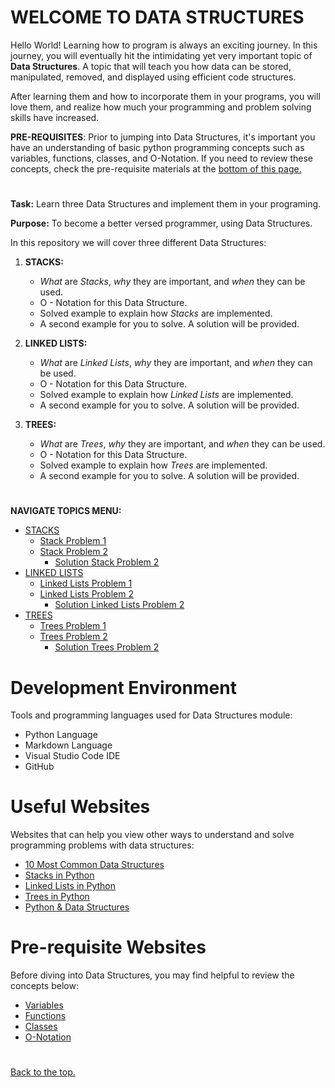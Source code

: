 # WELCOME TO DATA STRUCTURES

Hello World! Learning how to program is always an exciting journey. In this journey, you will eventually hit the intimidating yet very important topic of **Data Structures**. A topic that will teach you how data can be stored, manipulated, removed, and displayed using efficient code structures.

After learning them and how to incorporate them in your programs, you will love them, and realize how much your programming and problem solving skills have increased.

**PRE-REQUISITES**:
Prior to jumping into Data Structures, it's important you have an understanding of basic python programming concepts such as variables, functions, classes, and O-Notation. If you need to review these concepts, check the pre-requisite materials at the [bottom of this page.](#pre-requisite-websites)
#

**Task:** Learn three Data Structures and implement them in your programing.

**Purpose:** To become a better versed programmer, using Data Structures.

In this repository we will cover three different Data Structures:

1. **STACKS:** 
    - *What* are *Stacks*, *why* they are important, and *when* they can be used.
    - O - Notation for this Data Structure.
    - Solved example to explain how *Stacks* are implemented.
    - A second example for you to solve. A solution will be provided.

2. **LINKED LISTS:**
    - *What* are *Linked Lists*, *why* they are important, and *when* they can be used.
    - O - Notation for this Data Structure.
    - Solved example to explain how *Linked Lists* are implemented.
    - A second example for you to solve. A solution will be provided.

3. **TREES:**
    - *What* are *Trees*, *why* they are important, and *when* they can be used.
    - O - Notation for this Data Structure.
    - Solved example to explain how *Trees* are implemented.
    - A second example for you to solve. A solution will be provided.
 #
 **NAVIGATE TOPICS MENU:**
 - [STACKS](1.STACK/1.INTRO_STACKS.md)
    - [Stack Problem 1](1.STACK/2.STACK_PROBLEM_1.py)
    - [Stack Problem 2](1.STACK/3.STACK_PROBLEM_2.py)
        - [Solution Stack Problem 2](1.STACK/4.SOLUTION_PROBLEM_2.py)
 - [LINKED LISTS](2.LINKED_LIST/1.INTRO_LINKED_LISTS.md)
    - [Linked Lists Problem 1](2.LINKED_LIST/2.LINKED_LIST_PROBLEM_1.py)
    - [Linked Lists Problem 2](2.LINKED_LIST/3.LINKED_LIST_PROBLEM_2.py)
        - [Solution Linked Lists Problem 2](2.LINKED_LIST/4.SOLUTION_PROBLEM_2.py)
 - [TREES](3.TREE/1.INTRO_TREE.md)
    - [Trees Problem 1](3.TREE/2.TREE_PROBLEM_1.py)
    - [Trees Problem 2](3.TREE/3.TREE_PROBLEM_2.py)
        - [Solution Trees Problem 2](3.TREE/4.SOLUTION_PROBLEM_2.py)

# Development Environment

Tools and programming languages used for Data Structures module:
- Python Language
- Markdown Language
- Visual Studio Code IDE
- GitHub 

# Useful Websites

Websites that can help you view other ways to understand and solve programming problems with data structures:

* [10 Most Common Data Structures](https://www.geeksforgeeks.org/introduction-to-data-structures-10-most-commonly-used-data-structures/)
* [Stacks in Python](https://www.geeksforgeeks.org/stack-in-python/#:~:text=A%20stack%20is%20a%20linear,often%20called%20push%20and%20pop.)
* [Linked Lists in Python](https://www.geeksforgeeks.org/python-library-for-linked-list/)
* [Trees in Python](https://treelib.readthedocs.io/en/latest/)
* [Python & Data Structures](https://www.edureka.co/blog/data-structures-in-python/#:~:text=Python%20allows%20its%20users%20to,you%20in%20other%20programming%20languages.)


# Pre-requisite Websites

Before diving into Data Structures, you may find helpful to review the concepts below:
* [Variables](https://www.geeksforgeeks.org/python-variables/)
* [Functions](https://www.geeksforgeeks.org/python-functions/)
* [Classes](https://docs.python.org/3/tutorial/classes.html#:~:text=Python%20classes%20provide%20all%20the,class%20with%20the%20same%20name.)
* [O-Notation](https://towardsdatascience.com/introduction-to-big-o-notation-820d2e25d3fd)

#
[Back to the top.](#welcome-to-data-structures)
